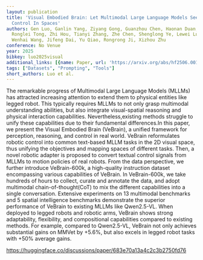 ```yaml
---
layout: publication
title: 'Visual Embodied Brain: Let Multimodal Large Language Models See, Think, And
  Control In Spaces'
authors: Gen Luo, Ganlin Yang, Ziyang Gong, Guanzhou Chen, Haonan Duan, Erfei Cui,
  Ronglei Tong, Zhi Hou, Tianyi Zhang, Zhe Chen, Shenglong Ye, Lewei Lu, Jingbo Wang,
  Wenhai Wang, Jifeng Dai, Yu Qiao, Rongrong Ji, Xizhou Zhu
conference: No Venue
year: 2025
bibkey: luo2025visual
additional_links: [{name: Paper, url: 'https://arxiv.org/abs/hf2506.00123'}]
tags: ["Datasets", "Prompting", "Tools"]
short_authors: Luo et al.
---
```

The remarkable progress of Multimodal Large Language Models (MLLMs) has attracted increasing attention to extend them to physical entities like legged robot. This typically requires MLLMs to not only grasp multimodal understanding abilities, but also integrate visual-spatial reasoning and physical interaction capabilities. Nevertheless,existing methods struggle to unify these capabilities due to their fundamental differences.In this paper, we present the Visual Embodied Brain (VeBrain), a unified framework for perception, reasoning, and control in real world. VeBrain reformulates robotic control into common text-based MLLM tasks in the 2D visual space, thus unifying the objectives and mapping spaces of different tasks. Then, a novel robotic adapter is proposed to convert textual control signals from MLLMs to motion policies of real robots. From the data perspective, we further introduce VeBrain-600k, a high-quality instruction dataset encompassing various capabilities of VeBrain. In VeBrain-600k, we take hundreds of hours to collect, curate and annotate the data, and adopt multimodal chain-of-thought(CoT) to mix the different capabilities into a single conversation. Extensive experiments on 13 multimodal benchmarks and 5 spatial intelligence benchmarks demonstrate the superior performance of VeBrain to existing MLLMs like Qwen2.5-VL. When deployed to legged robots and robotic arms, VeBrain shows strong adaptability, flexibility, and compositional capabilities compared to existing methods. For example, compared to Qwen2.5-VL, VeBrain not only achieves substantial gains on MMVet by +5.6%, but also excels in legged robot tasks with +50% average gains.

https://huggingface.co/discussions/paper/683e70a13a4c2c3b2750fd76